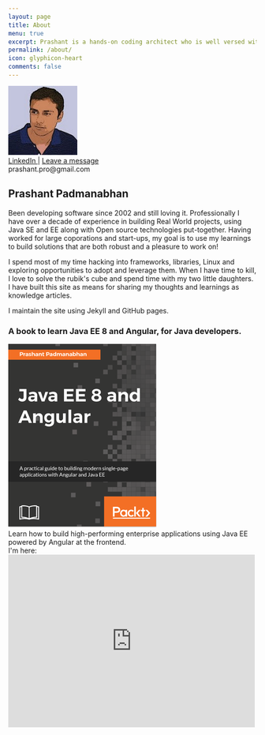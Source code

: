 ```yaml
---
layout: page
title: About
menu: true
excerpt: Prashant is a hands-on coding architect who is well versed with architectural patterns.
permalink: /about/
icon: glyphicon-heart
comments: false
---
```


<div class="col-md-12">
    <div class="row">
        <div class="col-md-2 col-sm-4">
            <div class="photo-container">
                <div class="my-pic">
                    <img class="pic-img" src="/assets/images/me.jpg"/>
                </div>
            </div>
            <div class="contact-me">
                <span>
                <a href="https://www.linkedin.com/in/prashantpadmanabhan" target="_blank">
                    LinkedIn
                </a><span class="separator">|</span>
                <a href="http://goo.gl/forms/3sFqY4vn88w8xWO93" target="_blank">
                    Leave a message
                </a>
                </span>
                <div>prashant.pro@gmail.com</div>
            </div>
        </div>
        <div class="col-md-10 col-sm-8 about-text">
            <h2 class="author-name">
             Prashant Padmanabhan
            </h2>
            <p>
            Been developing software since 2002 and still loving it. Professionally I have over a decade of experience in building Real World projects, using Java SE and EE along with Open source technologies put-together. Having worked for large coporations and start-ups, my goal is to use my learnings to build solutions that are both robust and a pleasure to work on!
            </p>
            <p>
            I spend most of my time hacking into frameworks, libraries, Linux and exploring opportunities to adopt and leverage them. When I have time to kill, I love to solve the rubik's cube and spend time with my two little daughters. I have built this site as means for sharing my thoughts and learnings as knowledge articles.
            </p>
             <p class="not-important">
             I maintain the site using Jekyll and GitHub pages.
            </p>        
        </div>
    </div>
    <div class="row">
        <div class="col-xs-12">
            <h3>A book to learn Java EE 8 and Angular, for Java developers.</h3>
            <div class="col-xs-4">       
                <img src="/assets/images/java-ee8-angular-book.png" />
            </div>
            <div class="col-xs-8"> 
            Learn how to build high-performing enterprise applications using Java EE powered by Angular at the frontend.
            </div>            
        </div>
    </div>
    <div class="row">
        <div class="col-xs-12">
            <div class="find-me">
                I'm here:<br/>
                <iframe src="https://www.google.com/maps/embed?pb=!1m18!1m12!1m3!1d30158.70848544066!2d72.85093792452292!3d19.11473696812473!2m3!1f0!2f0!3f0!3m2!1i1024!2i768!4f13.1!3m3!1m2!1s0x3be7b61b41dfb131%3A0xa668297563ddac31!2sAndheri+East%2C+Mumbai%2C+Maharashtra!5e0!3m2!1sen!2sin!4v1491656295172" width="500" height="350" frameborder="0" style="border:0" allowfullscreen></iframe>
            </div>           
        </div>
    </div>
</div>





